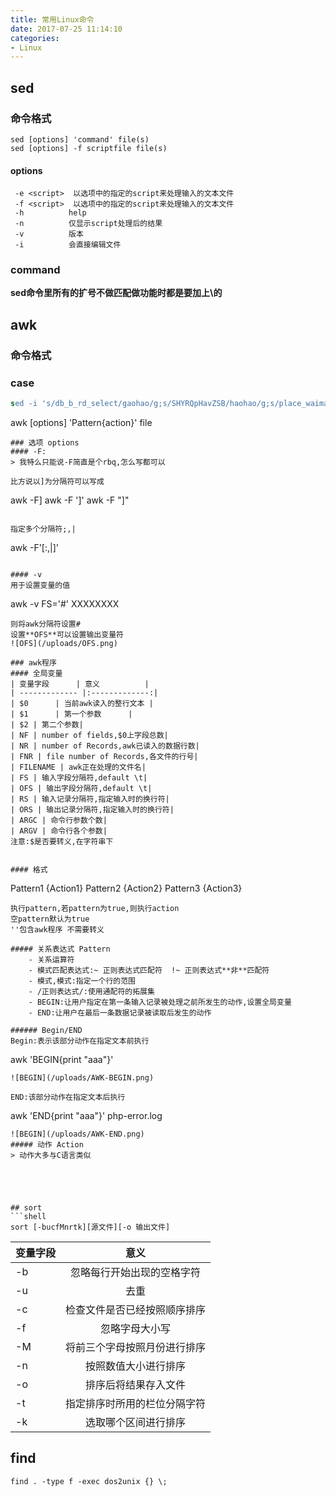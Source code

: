 ```yaml
---
title: 常用Linux命令
date: 2017-07-25 11:14:10
categories: 
- Linux
---
```

## sed
### 命令格式
```
sed [options] 'command' file(s)
sed [options] -f scriptfile file(s)
```

#### options
```
 -e <script>  以选项中的指定的script来处理输入的文本文件
 -f <script>  以选项中的指定的script来处理输入的文本文件
 -h          help
 -n          仅显示script处理后的结果
 -v          版本
 -i          会直接编辑文件
```

### command
**sed命令里所有的扩号不做匹配做功能时都是要加上\\的**

## awk
### 命令格式

### case
```sed
sed -i 's/db_b_rd_select/gaohao/g;s/SHYRQpHavZSB/haohao/g;s/place_waimai/gaohao_place_b_waimai/g;s/10\.19\.145\.222/10.19.161.142/g;s/7220/5100/g' place_waimai.conf
```
awk [options] 'Pattern{action}' file
```
### 选项 options
#### -F:
> 我特么只能说-F简直是个rbq,怎么写都可以

比方说以]为分隔符可以写成

```
awk -F]
awk -F ']'
awk -F "]"
```

指定多个分隔符;,|

```
awk -F'[:,|]'
```

#### -v
用于设置变量的值

```
awk -v FS='#' XXXXXXXX
```
则将awk分隔符设置#
设置**OFS**可以设置输出变量符
![OFS](/uploads/OFS.png)

### awk程序
#### 全局变量
| 变量字段      | 意义          | 
| ------------- |:-------------:| 
| $0      | 当前awk读入的整行文本 | 
| $1      | 第一个参数      | 
| $2 | 第二个参数| 
| NF | number of fields,$0上字段总数| 
| NR | number of Records,awk已读入的数据行数|
| FNR | file number of Records,各文件的行号|
| FILENAME | awk正在处理的文件名| 
| FS | 输入字段分隔符,default \t|
| OFS | 输出字段分隔符,default \t| 
| RS | 输入记录分隔符,指定输入时的换行符|
| ORS | 输出记录分隔符,指定输入时的换行符| 
| ARGC | 命令行参数个数|
| ARGV | 命令行各个参数| 
注意:$是否要转义,在字符串下


#### 格式
```
Pattern1 {Action1}
Pattern2 {Action2}
Pattern3 {Action3}
```
执行pattern,若pattern为true,则执行action
空pattern默认为true
''包含awk程序 不需要转义

##### 关系表达式 Pattern
	- 关系运算符
	- 模式匹配表达式:~ 正则表达式匹配符  !~ 正则表达式**非**匹配符
	- 模式,模式:指定一个行的范围
	- /正则表达式/:使用通配符的拓展集
	- BEGIN:让用户指定在第一条输入记录被处理之前所发生的动作,设置全局变量
	- END:让用户在最后一条数据记录被读取后发生的动作

###### Begin/END
Begin:表示该部分动作在指定文本前执行

```
awk 'BEGIN{print "aaa"}'
```
![BEGIN](/uploads/AWK-BEGIN.png)

END:该部分动作在指定文本后执行

```
awk 'END{print "aaa"}' php-error.log
```
![BEGIN](/uploads/AWK-END.png)
##### 动作 Action
> 动作大多与C语言类似





## sort
```shell
sort [-bucfMnrtk][源文件][-o 输出文件] 
```
| 变量字段      | 意义          | 
| ------------- |:-------------:| 
| -b| 忽略每行开始出现的空格字符 | 
| -u| 去重 | 
| -c| 检查文件是否已经按照顺序排序| 
| -f| 忽略字母大小写| 
| -M| 将前三个字母按照月份进行排序|
| -n| 按照数值大小进行排序|
| -o<file>| 排序后将结果存入文件| 
| -t| 指定排序时所用的栏位分隔字符|
| -k| 选取哪个区间进行排序| 

## find 
```shell
find . -type f -exec dos2unix {} \;
```
